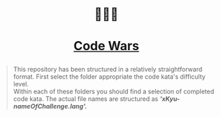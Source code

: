 # <p align="center"> :hear_no_evil::see_no_evil::speak_no_evil:
# <p align="center">[**Code Wars**](www.codewars.com)  
> This repository has been structured in a relatively straightforward format. First select the folder appropriate the code kata's difficulty level.  
> Within each of these folders you should find a selection of completed code kata. The actual file names are structured as ***'xKyu-nameOfChallenge.lang'.***